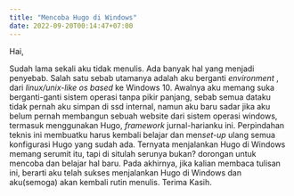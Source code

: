 ```yaml
---
title: "Mencoba Hugo di Windows"
date: 2022-09-20T00:14:47+07:00
---
```




Hai,  

Sudah lama sekali aku tidak menulis. Ada banyak hal yang menjadi penyebab. Salah satu sebab utamanya adalah aku berganti *environment* , dari *linux/unix-like os based* ke Windows 10. Awalnya aku memang suka berganti-ganti sistem operasi tanpa pikir panjang, sebab semua dataku tidak pernah aku simpan di ssd internal, namun aku baru sadar jika aku belum pernah membangun sebuah website dari sistem operasi windows, termasuk menggunakan Hugo, *framework* jurnal-harianku ini. Perpindahan teknis ini membuatku harus kembali belajar dan men*set-up* ulang semua konfigurasi Hugo yang sudah ada. Ternyata menjalankan Hugo di Windows memang serumit itu, tapi di situlah serunya bukan? dorongan untuk mencoba dan belajar hal baru. Pada akhirnya, jika kalian membaca tulisan ini, berarti aku telah sukses menjalankan Hugo di Windows dan aku(semoga) akan kembali rutin menulis. Terima Kasih.


